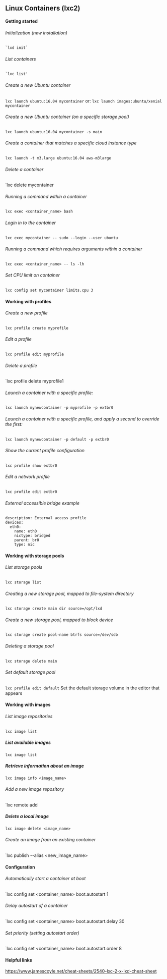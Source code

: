 ## Linux Containers (lxc2)

#### Getting started

###### Initialization (new installation)
    `lxd init`

###### List containers
    `lxc list'

###### Create a new Ubuntu container
  `lxc launch ubuntu:16.04 mycontainer`
  or:
  `lxc launch images:ubuntu/xenial mycontainer`

###### Create a new Ubuntu container (on a specific storage pool)
  `lxc launch ubuntu:16.04 mycontainer -s main`

###### Create a container that matches a specific cloud instance type
  `lxc launch -t m3.large ubuntu:16.04 aws-m3large`

###### Delete a container
  `lxc delete mycontainer

###### Running a command within a container
  `lxc exec <container_name> bash`

###### Login in to the container
  `lxc exec mycontainer -- sudo --login --user ubuntu`

###### Running a command which requires arguments within a container
  `lxc exec <container_name> -- ls -lh`

###### Set CPU limit on container
  `lxc config set mycontainer limits.cpu 3`

#### Working with profiles
###### Create a new profile
  `lxc profile create myprofile`

###### Edit a profile
  `lxc profile edit myprofile`

###### Delete a profile
  `lxc profile delete myprofile1

###### Launch a container with a specific profile:
  `lxc launch mynewcontainer -p myprofile -p extbr0`

###### Launch a container with a specific profile, and apply a second to override the first:
  `lxc launch mynewcontainer -p default -p extbr0`

###### Show the current profile configuration
  `lxc profile show extbr0`

###### Edit a network profile
  `lxc profile edit extbr0`

###### External accessible bridge example
  ```
  description: External access profile
  devices:
    eth0:
      name: eth0
      nictype: bridged
      parent: br0
      type: nic
  ```

#### Working with storage pools

###### List storage pools
  `lxc storage list`

###### Creating a new storage pool, mapped to file-system directory
  `lxc storage create main dir source=/opt/lxd`

###### Create a new storage pool, mapped to block device
  `lxc storage create pool-name btrfs source=/dev/sdb`

###### Deleting a storage pool
  `lxc storage delete main`

###### Set default storage pool
  `lxc profile edit default`
  Set the default storage volume in the editor that appears

#### Working with images

###### List image repositories
  `lxc image list`

##### List available images
  `lxc image list`

##### Retrieve information about an image
  `lxc image info <image_name>`

###### Add a new image repository
  `lxc remote add <name> <host>

##### Delete a local image
  `lxc image delete <image_name>`

###### Create an image from an existing container
  `lxc publish <container> --alias <new_image_name>

#### Configuration

###### Automatically start a container at boot
  `lxc config set <container_name> boot.autostart 1

###### Delay autostart of a container
  `lxc config set <container_name> boot.autostart.delay 30

###### Set priority (setting autostart order)
  `lxc config set <container_name> boot.autostart.order 8

#### Helpful links
https://www.jamescoyle.net/cheat-sheets/2540-lxc-2-x-lxd-cheat-sheet
